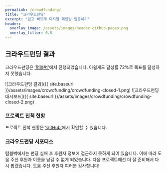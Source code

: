 ```yaml
---
permalink: /crowdfunding/
title: "크라우드펀딩"
excerpt: "쉽고 빠르게 디지털 페인팅 입문하기"
header:
  overlay_image: /assets/images/header-github-pages.png
  overlay_filter: 0.5
---
```


## 크라우드펀딩 결과

크라우드펀딩은 <a href="https://tumblbug.com/zzom-character-illustration-with-procreate" target="_blank">'텀블벅'</a>에서 진행되었습니다.
아쉽게도 달성률 72%로 목표를 달성하지 못했습니다.

![크라우드펀딩 결과]({{ site.baseurl }}/assets/images/crowdfunding/crowdfunding-closed-1.png)
![크라우드펀딩 대시보드]({{ site.baseurl }}/assets/images/crowdfunding/crowdfunding-closed-2.png)

### 프로젝트 진척 현황

프로젝트 진척 현황은 <a href="https://github.com/orgs/project-zzom/projects/12" target="_blank">'GitHub'</a>에서 확인할 수 있습니다.

### 크라우드펀딩 서포터스
텀블벅에서는 펀딩 실패 후 후원자 정보에 접근하지 못하게 되어 있습니다.
이에 따라 도움 주신 후원자 이름을 남길 수 없게 되었습니다.
다음 프로젝트에선 더 잘 준비해서 다시 뵙겠습니다.
도움 주신 후원자 여러분 감사합니다!

